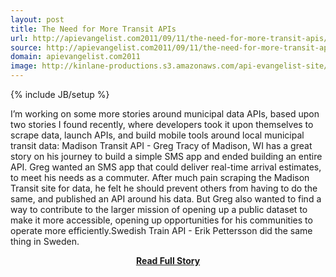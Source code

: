 ```yaml
---
layout: post
title: The Need for More Transit APIs
url: http://apievangelist.com2011/09/11/the-need-for-more-transit-apis/
source: http://apievangelist.com2011/09/11/the-need-for-more-transit-apis/
domain: apievangelist.com2011
image: http://kinlane-productions.s3.amazonaws.com/api-evangelist-site/blog/transit-1.jpg
---
```

{% include JB/setup %}<p>I’m working on some more stories around municipal data APIs, based upon two stories I found recently, where developers took it upon themselves to scrape data, launch APIs, and build mobile tools around local municipal transit data: Madison Transit API - Greg Tracy of Madison, WI has a great story on his journey to build a simple SMS app and ended building an entire API. Greg wanted an SMS app that could deliver real-time arrival estimates, to meet his needs as a commuter. After much pain scraping the Madison Transit site for data, he felt he should prevent others from having to do the same, and published an API around his data. But Greg also wanted to find a way to contribute to the larger mission of opening up a public dataset to make it more accessible, opening up opportunities for his communities to operate more efficiently.Swedish Train API - Erik Pettersson did the same thing in Sweden.</p>
<center><p><a href="http://apievangelist.com2011/09/11/the-need-for-more-transit-apis/" style='padding:25px; font-sze:18px; font-weight: bold;'>Read Full Story</a></p></center>
